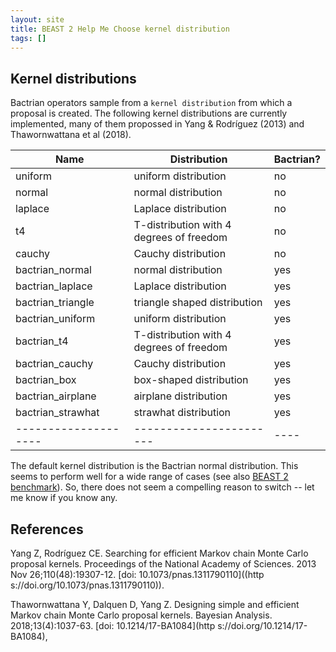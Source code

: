 ```yaml
---
layout: site
title: BEAST 2 Help Me Choose kernel distribution
tags: []
---
```


## Kernel distributions

Bactrian operators sample from a `kernel distribution` from which a proposal is created.
The following kernel distributions are currently implemented, many of them propossed in Yang & Rodríguez (2013) and Thawornwattana et al (2018).

| Name    | Distribution         | Bactrian? |
|---------|----------------------|-----------|
| uniform |  uniform distribution | no |
| normal | normal distribution | no |
| laplace | Laplace distribution | no |
| t4 |   T-distribution with 4 degrees of freedom | no |
| cauchy | Cauchy distribution  | no |
| bactrian_normal | normal distribution  | yes |
| bactrian_laplace | Laplace distribution | yes |
| bactrian_triangle | triangle shaped distribution | yes |
| bactrian_uniform | uniform distribution | yes |
| bactrian_t4 |  T-distribution with 4 degrees of freedom | yes |
| bactrian_cauchy | Cauchy distribution | yes |
| bactrian_box | box-shaped distribution | yes |
| bactrian_airplane | airplane distribution | yes |
| bactrian_strawhat  | strawhat distribution |yes |
|--------------------|-----------------------|----|

The default kernel distribution is the Bactrian normal distribution.
This seems to perform well for a wide range of cases (see also [BEAST 2 benchmark](http://www.beast2.org/2021/04/26/bactrian-proposals.html)).
So, there does not seem a compelling reason to switch -- let me know if you know any.


## References

Yang Z, Rodríguez CE. Searching for efficient Markov chain Monte Carlo proposal kernels. Proceedings of the National Academy of Sciences. 2013 Nov 26;110(48):19307-12. [doi: 10.1073/pnas.1311790110]((http
s://doi.org/10.1073/pnas.1311790110)).

Thawornwattana Y, Dalquen D, Yang Z. Designing simple and efficient Markov chain Monte Carlo proposal kernels. Bayesian Analysis. 2018;13(4):1037-63. [doi: 10.1214/17-BA1084](http
s://doi.org/10.1214/17-BA1084),